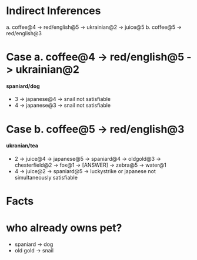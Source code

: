 # Indirect Inferences
a. coffee@4 -> red/english@5 -> ukrainian@2 -> juice@5
b. coffee@5 -> red/english@3


# Case a. coffee@4 -> red/english@5 -> ukrainian@2

#### spaniard/dog
- 3 -> japanese@4 -> snail not satisfiable
- 4 -> japanese@3 -> snail not satisfiable

# Case b. coffee@5 -> red/english@3

#### ukranian/tea
- 2 -> juice@4 -> japanese@5 -> spaniard@4 -> oldgold@3 -> chesterfield@2 -> fox@1 -> [ANSWER] -> zebra@5 -> water@1
- 4 -> juice@2 -> spaniard@5 -> luckystrike or japanese not simultaneously satisfiable


# Facts

# who already owns pet?
- spaniard -> dog
- old gold -> snail

